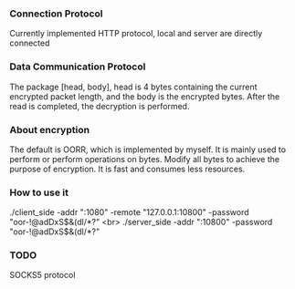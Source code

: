 ### Connection Protocol
Currently implemented HTTP protocol, local and server are directly connected

### Data Communication Protocol
The package [head, body], head is 4 bytes containing the current encrypted packet length, and the body is the encrypted bytes. After the read is completed, the decryption is performed.

### About encryption
The default is OORR, which is implemented by myself. It is mainly used to perform or perform operations on bytes. Modify all bytes to achieve the purpose of encryption. It is fast and consumes less resources.

### How to use it
./client_side -addr ":1080" -remote "127.0.0.1:10800" -password "oor-!@adDxS$&(dl/*?" <br>
./server_side -addr ":10800" -password "oor-!@adDxS$&(dl/*?"
### TODO
SOCKS5 protocol
